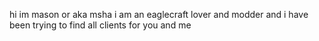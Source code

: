 hi im mason or aka msha i am an eaglecraft lover and modder and i have been trying to find all clients for you and me
